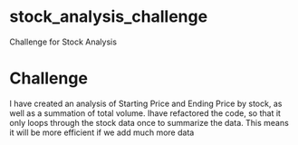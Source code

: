 # stock_analysis_challenge
Challenge for Stock Analysis
# Challenge
I have created an analysis of Starting Price and Ending Price by stock, as well as a summation of total volume.  Ihave refactored the code, so that it only loops through the stock data once to summarize the data.  This means it will be more efficient if we add much more data
